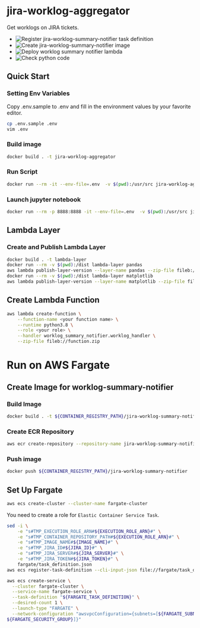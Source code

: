 # jira-worklog-aggregator
Get worklogs on JIRA tickets.

- ![Register jira-worklog-summary-notifier task definition](https://github.com/knishioka/jira-worklog-aggregator/workflows/Register%20jira-worklog-summary-notifier%20task%20definition/badge.svg)
- ![Create jira-worklog-summary-notifier image](https://github.com/knishioka/jira-worklog-aggregator/workflows/Create%20jira-worklog-summary-notifier%20image/badge.svg)
- ![Deploy worklog summary notifier lambda](https://github.com/knishioka/jira-worklog-aggregator/workflows/Deploy%20worklog%20summary%20notifier%20lambda/badge.svg)
- ![Check python code](https://github.com/knishioka/jira-worklog-aggregator/workflows/Check%20python%20code/badge.svg)

## Quick Start
### Setting Env Variables

Copy .env.sample to .env and fill in the environment values by your favorite editor.

```bash
cp .env.sample .env
vim .env
```

### Build image

```bash
docker build . -t jira-worklog-aggregator
```

### Run Script

```bash
docker run --rm -it --env-file=.env  -v $(pwd):/usr/src jira-worklog-aggregator python -m worklog_aggregator.worklog_aggregator
```

### Launch jupyter notebook

```bash
docker run --rm -p 8888:8888 -it --env-file=.env  -v $(pwd):/usr/src jira-worklog-aggregator jupyter notebook
```

## Lambda Layer
### Create and Publish Lambda Layer

```bash
docker build . -t lambda-layer
docker run --rm -v $(pwd):/dist lambda-layer pandas
aws lambda publish-layer-version --layer-name pandas --zip-file fileb://layer.zip --compatible-runtimes python3.8
docker run --rm -v $(pwd):/dist lambda-layer matplotlib
aws lambda publish-layer-version --layer-name matplotlib --zip-file fileb://layer.zip --compatible-runtimes python3.8
```

## Create Lambda Function

```bash
aws lambda create-function \
    --function-name <your function name> \
    --runtime python3.8 \
    --role <your role> \
    --handler worklog_summary_notifier.worklog_handler \
    --zip-file fileb://function.zip
```

# Run on AWS Fargate
## Create Image for worklog-summary-notifier
### Build Image
```bash
docker build . -t ${CONTAINER_REGISTRY_PATH}/jira-worklog-summary-notifier -f fargate/Dockerfile
```

### Create ECR Repository
```bash
aws ecr create-repository --repository-name jira-worklog-summary-notifier
```

### Push image

```bash
docker push ${CONTAINER_REGISTRY_PATH}/jira-worklog-summary-notifier
```

## Set Up Fargate

```bash
aws ecs create-cluster --cluster-name fargate-cluster
```

You need to create a role for `Elastic Container Service Task`.

```bash
sed -i \
    -e "s#TMP_EXECUTION_ROLE_ARN#${EXECUTION_ROLE_ARN}#" \
    -e "s#TMP_CONTAINER_REPOSITORY_PATH#${EXECUTION_ROLE_ARN}#" \
    -e "s#TMP_IMAGE_NAME#${IMAGE_NAME}#" \
    -e "s#TMP_JIRA_ID#${JIRA_ID}#" \
    -e "s#TMP_JIRA_SERVER#${JIRA_SERVER}#" \
    -e "s#TMP_JIRA_TOKEN#${JIRA_TOKEN}#" \
    fargate/task_definition.json
aws ecs register-task-definition --cli-input-json file://fargate/task_definition.json
```

```bash
aws ecs create-service \
  --cluster fargate-cluster \
  --service-name fargate-service \
  --task-definition "${FARGATE_TASK_DEFINITION}" \
  --desired-count 1 \
  --launch-type "FARGATE" \
  --network-configuration "awsvpcConfiguration={subnets=[${FARGATE_SUBNET}],securityGroups=[
${FARGATE_SECURITY_GROUP}]}"
```
